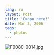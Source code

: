 ```yaml
---
lang: ru
layout: Post
title: 'Скоро лето!'
date: Mar 3, 2006
tags:
  - photos
---
```




![F0080-0014.jpg](upload://F0080-0014.jpg)

